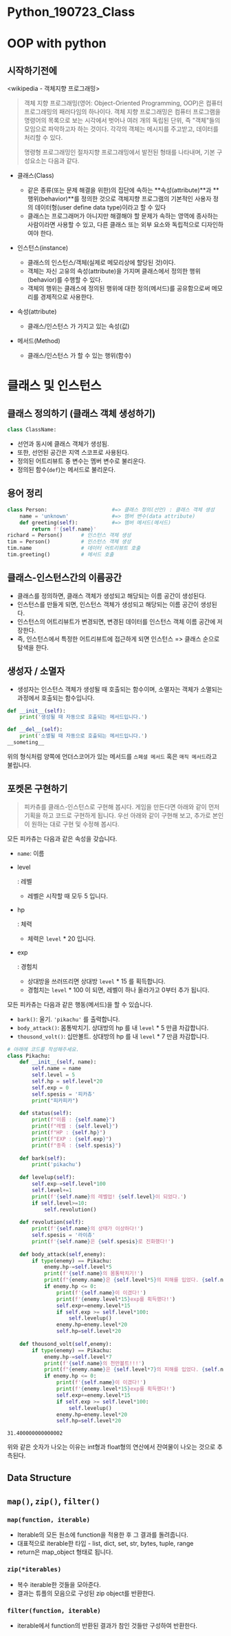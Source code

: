 

# Python_190723_Class

# OOP with python

## 시작하기전에

<wikipedia - 객체지향 프로그래밍>

> 객체 지향 프로그래밍(영어: Object-Oriented Programming, OOP)은 컴퓨터 프로그래밍의 패러다임의 하나이다. 객체 지향 프로그래밍은 컴퓨터 프로그램을 명령어의 목록으로 보는 시각에서 벗어나 여러 개의 독립된 단위, 즉 "객체"들의 모임으로 파악하고자 하는 것이다. 각각의 객체는 메시지를 주고받고, 데이터를 처리할 수 있다.
>
> 명령형 프로그래밍인 절차지향 프로그래밍에서 발전된 형태를 나타내며, 기본 구성요소는 다음과 같다.

- 클래스(Class)
  - 같은 종류(또는 문제 해결을 위한)의 집단에 속하는 **속성(attribute)**과 **행위(behavior)**를 정의한 것으로 객체지향 프로그램의 기본적인 사용자 정의 데이터형(user define data type)이라고 할 수 있다
  - 클래스는 프로그래머가 아니지만 해결해야 할 문제가 속하는 영역에 종사하는 사람이라면 사용할 수 있고, 다른 클래스 또는 외부 요소와 독립적으로 디자인하여야 한다.

- 인스턴스(instance)
  - 클래스의 인스턴스/객체(실제로 메모리상에 할당된 것)이다.
  - 객체는 자신 고유의 속성(attribute)을 가지며 클래스에서 정의한 행위(behavior)를 수행할 수 있다.
  - 객체의 행위는 클래스에 정의된 행위에 대한 정의(메서드)를 공유함으로써 메모리를 경제적으로 사용한다.

- 속성(attribute)
  - 클래스/인스턴스 가 가지고 있는 속성(값)

- 메서드(Method)
  - 클래스/인스턴스 가 할 수 있는 행위(함수)





# 클래스 및 인스턴스



## 클래스 정의하기 (클래스 객체 생성하기)

```python
class ClassName:
```

- 선언과 동시에 클래스 객체가 생성됨.
- 또한, 선언된 공간은 지역 스코프로 사용된다.
- 정의된 어트리뷰트 중 변수는 멤버 변수로 불리운다.
- 정의된 함수(`def`)는 메서드로 불리운다.





## 용어 정리

```python
class Person:                     #=> 클래스 정의(선언) : 클래스 객체 생성
    name = 'unknown'              #=> 멤버 변수(data attribute)
    def greeting(self):           #=> 멤버 메서드(메서드)
        return f'{self.name}' 
richard = Person()      # 인스턴스 객체 생성
tim = Person()          # 인스턴스 객체 생성
tim.name                # 데이터 어트리뷰트 호출
tim.greeting()          # 메서드 호출
```



## 클래스-인스턴스간의 이름공간

- 클래스를 정의하면, 클래스 객체가 생성되고 해당되는 이름 공간이 생성된다.
- 인스턴스를 만들게 되면, 인스턴스 객체가 생성되고 해당되는 이름 공간이 생성된다.
- 인스턴스의 어트리뷰트가 변경되면, 변경된 데이터를 인스턴스 객체 이름 공간에 저장한다.
- 즉, 인스턴스에서 특정한 어트리뷰트에 접근하게 되면 인스턴스 => 클래스 순으로 탐색을 한다.



## 생성자 / 소멸자

- 생성자는 인스턴스 객체가 생성될 때 호출되는 함수이며, 소멸자는 객체가 소멸되는 과정에서 호출되는 함수입니다.

```python
def __init__(self):
    print('생성될 때 자동으로 호출되는 메서드입니다.')

def __del__(self):
    print('소멸될 때 자동으로 호출되는 메서드입니다.')
__someting__
```

위의 형식처럼 양쪽에 언더스코어가 있는 메서드를 `스페셜 메서드` 혹은 `매직 메서드`라고 불립니다.





## 포켓몬 구현하기

> 피카츄를 클래스-인스턴스로 구현해 봅시다. 게임을 만든다면 아래와 같이 먼저 기획을 하고 코드로 구현하게 됩니다. 우선 아래와 같이 구현해 보고, 추가로 본인이 원하는 대로 구현 및 수정해 봅시다.

모든 피카츄는 다음과 같은 속성을 갖습니다.

- `name`: 이름

- level

  : 레벨

  - 레벨은 시작할 때 모두 5 입니다.

- hp

  : 체력

  - 체력은 `level` * 20 입니다.

- exp

  : 경험치

  - 상대방을 쓰러뜨리면 상대방 `level` * 15 를 획득합니다.
  - 경험치는 `level` * 100 이 되면, 레벨이 하나 올라가고 0부터 추가 됩니다.

모든 피카츄는 다음과 같은 행동(메서드)을 할 수 있습니다.

- `bark()`: 울기. `'pikachu'` 를 출력합니다.
- `body_attack()`: 몸통박치기. 상대방의 hp 를 내 `level` * 5 만큼 차감합니다.
- `thousond_volt()`: 십만볼트. 상대방의 hp 를 내 `level` * 7 만큼 차감합니다.



```python
# 아래에 코드를 작성해주세요.
class Pikachu:
    def __init__(self, name):
        self.name = name
        self.level = 5
        self.hp = self.level*20
        self.exp = 0
        self.spesis = '피카츄'
        print("피카피카")
    
    def status(self):
        print(f"이름 : {self.name}")
        print(f"레벨 : {self.level}")
        print(f"HP : {self.hp}")
        print(f"EXP : {self.exp}")
        print(f"종족 : {self.spesis}")
        
    def bark(self):
        print('pikachu')
        
    def levelup(self):
        self.exp-=self.level*100
        self.level+=1
        print(f'{self.name}의 레벨업! {self.level}이 되었다.')
        if self.level>=10:
            self.revolution()
        
    def revolution(self):
        print(f'{self.name}의 상태가 이상하다!')
        self.spesis = '라이츄'
        print(f'{self.name}은 {self.spesis}로 진화했다!')
        
    def body_attack(self,enemy):
        if type(enemy) == Pikachu:
            enemy.hp-=self.level*5
            print(f'{self.name}의 몸통박치기!')
            print(f"{enemy.name}은 {self.level*5}의 피해를 입었다. {self.name}의 hp:{self.hp} {enemy.name}의 hp:{enemy.hp}")
            if enemy.hp <= 0:
                print(f'{self.name}이 이겼다!')
                print(f'{enemy.level*15}exp를 획득했다!')
                self.exp+=enemy.level*15
                if self.exp >= self.level*100:
                    self.levelup()  
                enemy.hp=enemy.level*20
                self.hp=self.level*20
        
    def thousond_volt(self,enemy):
        if type(enemy) == Pikachu:
            enemy.hp-=self.level*7
            print(f'{self.name}의 천만볼트!!!')
            print(f"{enemy.name}은 {self.level*7}의 피해를 입었다. {self.name}의 hp:{self.hp} {enemy.name}의 hp:{enemy.hp}")
            if enemy.hp <= 0:
                print(f'{self.name}이 이겼다!')
                print(f'{enemy.level*15}exp를 획득했다!')
                self.exp+=enemy.level*15
                if self.exp >= self.level*100:
                    self.levelup()
                enemy.hp=enemy.level*20
                self.hp=self.level*20
```





```
31.400000000000002
```

위와 같은 숫자가 나오는 이유는 int형과 float형의 연산에서 잔여물이 나오는 것으로 추측된다.



## Data Structure

## `map()`, `zip()`, `filter()`

### `map(function, iterable)`

- Iterable의 모든 원소에 function을 적용한 후 그 결과를 돌려줍니다.
- 대표적으로 iterable한 타입 - list, dict, set, str, bytes, tuple, range
- return은 map_object 형태로 됩니다.



### `zip(*iterables)`

- 복수 iterable한 것들을 모아준다.
- 결과는 튜플의 모음으로 구성된 zip object를 반환한다.



### `filter(function, iterable)`

- iterable에서 function의 반환된 결과가 참인 것들만 구성하여 반환한다.